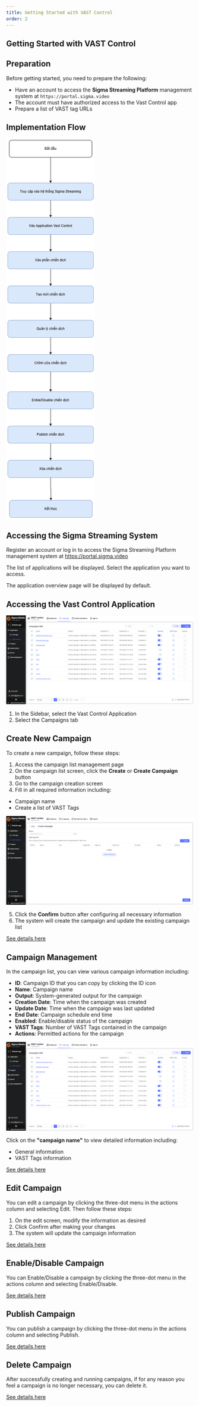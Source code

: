 ```yaml
---
title: Getting Started with VAST Control
order: 2
---
```

## Getting Started with VAST Control
## Preparation
Before getting started, you need to prepare the following:
- Have an account to access the **Sigma Streaming Platform** management system at `https://portal.sigma.video`
- The account must have authorized access to the Vast Control app
- Prepare a list of VAST tag URLs

## Implementation Flow
![img](../../../public/images/vast-control/get-started/luongthuchien.png)

## Accessing the Sigma Streaming System
Register an account or log in to access the Sigma Streaming Platform management system at https://portal.sigma.video

The list of applications will be displayed. Select the application you want to access.

The application overview page will be displayed by default.

## Accessing the Vast Control Application
![img](../../../public/images/vast-control/get-started/application-vastcontrol.png)

1. In the Sidebar, select the Vast Control Application
2. Select the Campaigns tab

## Create New Campaign
To create a new campaign, follow these steps:

1. Access the campaign list management page
2. On the campaign list screen, click the **Create** or **Create Campaign** button
3. Go to the campaign creation screen
4. Fill in all required information including:
  * Campaign name
  * Create a list of VAST Tags
  
  ![img](../../../public/images/vast-control/get-started/taocampaign.png)

5. Click the **Confirm** button after configuring all necessary information
6. The system will create the campaign and update the existing campaign list

[See details here](../03-user-maunal/campaign/b-create-campaign.md)

## Campaign Management
In the campaign list, you can view various campaign information including:

* **ID**: Campaign ID that you can copy by clicking the ID icon
* **Name**: Campaign name
* **Output**: System-generated output for the campaign
* **Creation Date**: Time when the campaign was created
* **Update Date**: Time when the campaign was last updated
* **End Date**: Campaign schedule end time
* **Enabled**: Enable/disable status of the campaign
* **VAST Tags**: Number of VAST Tags contained in the campaign
* **Actions**: Permitted actions for the campaign

![img](../../../public/images/vast-control/get-started/application-vastcontrol.png)

Click on the **"campaign name"** to view detailed information including:
* General information
* VAST Tags information

[See details here](../03-user-maunal/campaign/a-campaign-management.md)

## Edit Campaign
You can edit a campaign by clicking the three-dot menu in the actions column and selecting Edit. Then follow these steps:

1. On the edit screen, modify the information as desired
2. Click Confirm after making your changes
3. The system will update the campaign information

[See details here](../03-user-maunal/campaign/a-campaign-management.md)

## Enable/Disable Campaign
You can Enable/Disable a campaign by clicking the three-dot menu in the actions column and selecting Enable/Disable.

[See details here](../03-user-maunal/campaign/a-campaign-management.md)

## Publish Campaign
You can publish a campaign by clicking the three-dot menu in the actions column and selecting Publish.

[See details here](../03-user-maunal/campaign/a-campaign-management.md)

## Delete Campaign
After successfully creating and running campaigns, if for any reason you feel a campaign is no longer necessary, you can delete it.

[See details here](../03-user-maunal/campaign/a-campaign-management.md) 